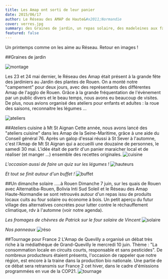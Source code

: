 ```yaml
---
title: Les Amap ont sorti de leur panier
date: 2015/06/17
author: Le Réseau des AMAP de Haute&#x2011;Normandie
cover: verres.jpg
summary: des Graines de jardin, un repas solaire, des madeleines aux fânes de radis, un passage télé nationale en prévision ... Un printemps comme on les aime au Réseau. Retour en images !
featured: false
---
```


Un printemps comme on les aime au Réseau. Retour en images !

##Graines de jardin

![montage]({{media_url}}montage.jpg)

Les 23 et 24 mai dernier, le Réseau des Amap était présent à la grande fête des jardiniers au Jardin des plantes de Rouen. On a monté notre "campement" pour deux jours, avec des représentants des différentes Amap de l'agglo de Rouen. Grâce à la grande fréquentation de l'évènement par un public divers et le beau temps, nous avons eu beaucoup de visites. De plus, nous avions organisé des ateliers pour enfants et adultes : la roue des saisons, reconnaitre les légumes ...

![ateliers]({{media_url}}roue.jpg)

##Ateliers cuisine à Mt St Aignan
Cette année, nous avons lancé des "ateliers cuisine" dans les Amap de la Seine-Maritime, grâce à une aide du Conseil général 76. Après un galop d'essai réussi à St Sever à l'automne, c'est l'Amap de Mt St Aignan qui a accueilli une douzaine de personnes, le samedi 30 mai. L'idée était de partir d'un panier maraicher local et de réaliser (et manger ...) ensemble des recettes originales. 
![cuisine]({{media_url}}cuisine.jpg)

*L'occasion aussi de faire un quiz sur les légumes !*
![hauteurs]({{media_url}}hauteur.jpg)

*Et tout se finit autour d'un buffet !*
![buffet]({{media_url}}buffet.jpg)

##Un dimanche solaire .....à Rouen
Dimanche 7 juin, sur les quais de Rouen avec Alternatiba-Rouen, Bolivia Inti Sud Soleil et le Réseau des Amap Haute-Normandie se sont retrouvés autour d'un repas issu de produits locaux cuits au four solaire ou économe à bois. Un petit aperçu du futur village des alternatives concrètes pour lutter contre le réchauffement climatique, rdv à l'automne (voir notre agenda).

*Les fromages de chèvres de Patrick sur le four solaire de Vincent*
![solaire]({{media_url}}solaire.jpg)

*Nos panneaux*
![réso]({{media_url}}reso.jpg)

##Tournage pour France 2
L'Amap de Quevilly a organisé un débat très riche à la médiathèque de Grand-Quevilly le mercredi 10 juin. Thème : "La consommation locale en circuits courts, responsable et sans pesticides". De nombreux producteurs étaient présents, l'occasion de rappeler que notre région, est encore à la traine dans la production bio nationale. Une partie de ce débat sera retransmis sur France 2 cet hiver, dans le cadre d'émissions programmées en vue de la COP21.
![tournage]({{media_url}}tournage.jpg)
